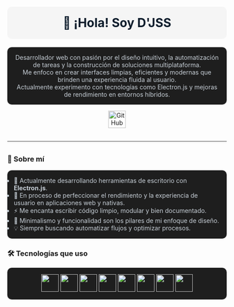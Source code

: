 <!-- Título centrado con fondo elegante -->
<h1 align="center" style="background-color: #f5f5f5; color: #0f1e2d; padding: 20px; border-radius: 10px;">
  👋 ¡Hola! Soy D'JSS
</h1>

<!-- Descripción más detallada -->
<p align="center" style="color:#c9d1d9; background-color:#1e1e1e; padding: 15px; border-radius: 10px;">
  Desarrollador web con pasión por el diseño intuitivo, la automatización de tareas y la construcción de soluciones multiplataforma.<br />
  Me enfoco en crear interfaces limpias, eficientes y modernas que brinden una experiencia fluida al usuario.<br />
  Actualmente experimento con tecnologías como Electron.js y mejoras de rendimiento en entornos híbridos.
</p>

<!-- Redes sociales -->
<p align="center">
  <a href="https://github.com/K-M-I" target="_blank">
    <img alt="GitHub" src="https://img.shields.io/badge/GitHub-0f1e2d?style=flat&logo=github&logoColor=ffffff" height="40" />
  </a>
</p>

<!-- Separador -->
<hr style="border: 0; height: 1px; background: #444; margin: 30px 0;" />

<!-- Sección Sobre mí -->
<h3>🧠 Sobre mí</h3>

<ul style="background-color:#1e1e1e; padding: 15px; border-radius: 10px; color: #c9d1d9;">
  <li>🔭 Actualmente desarrollando herramientas de escritorio con <strong>Electron.js</strong>.</li>
  <li>🌱 En proceso de perfeccionar el rendimiento y la experiencia de usuario en aplicaciones web y nativas.</li>
  <li>⚡ Me encanta escribir código limpio, modular y bien documentado.</li>
  <li>🎨 Minimalismo y funcionalidad son los pilares de mi enfoque de diseño.</li>
  <li>💡 Siempre buscando automatizar flujos y optimizar procesos.</li>
</ul>

<!-- Sección Tecnologías -->
<h3>🛠 Tecnologías que uso</h3>

<p align="center" style="background-color:#1e1e1e; padding: 15px; border-radius: 10px;">
  <img src="https://img.shields.io/badge/HTML5-0f1e2d?style=flat&logo=html5&logoColor=E34F26" height="40" />
  <img src="https://img.shields.io/badge/CSS3-0f1e2d?style=flat&logo=css3&logoColor=1572B6" height="40" />
  <img src="https://img.shields.io/badge/JavaScript-0f1e2d?style=flat&logo=javascript&logoColor=F7DF1E" height="40" />
  <img src="https://img.shields.io/badge/Node.js-0f1e2d?style=flat&logo=node.js&logoColor=339933" height="40" />
  <img src="https://img.shields.io/badge/Electron-0f1e2d?style=flat&logo=electron&logoColor=47848F" height="40" />
  <img src="https://img.shields.io/badge/Sass-0f1e2d?style=flat&logo=sass&logoColor=CC6699" height="40" />
  <img src="https://img.shields.io/badge/Express-0f1e2d?style=flat&logo=express&logoColor=ffffff" height="40" />
  <img src="https://img.shields.io/badge/Git-0f1e2d?style=flat&logo=git&logoColor=F05032" height="40" />
</p>
